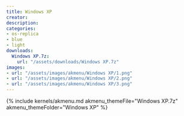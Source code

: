 ```yaml
---
title: Windows XP
creator: 
description: 
categories:
- os-replica
- blue
- light
downloads:
  Windows XP.7z:
    url: "/assets/downloads/Windows XP.7z"
images:
- url: "/assets/images/akmenu/Windows XP/1.png"
- url: "/assets/images/akmenu/Windows XP/2.png"
- url: "/assets/images/akmenu/Windows XP/3.png"
---
```


{% include kernels/akmenu.md akmenu_themeFile="Windows XP.7z" akmenu_themeFolder="Windows XP" %}

